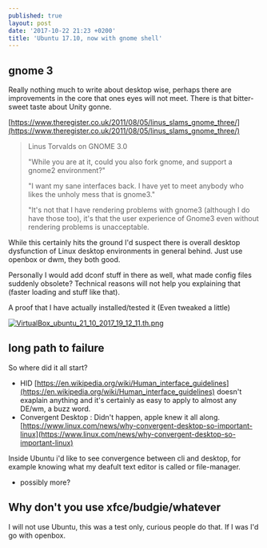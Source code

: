 ```yaml
---
published: true
layout: post
date: '2017-10-22 21:23 +0200'
title: 'Ubuntu 17.10, now with gnome shell'
---
```

## gnome 3

Really nothing much to write about desktop wise, perhaps there are improvements in the core that ones eyes will not meet. There is that bitter-sweet taste about Unity gonne.

[https://www.theregister.co.uk/2011/08/05/linus_slams_gnome_three/](https://www.theregister.co.uk/2011/08/05/linus_slams_gnome_three/)

> Linus Torvalds on GNOME 3.0
>
> "While you are at it, could you also fork gnome, and support a gnome2 environment?"
> 
> "I want my sane interfaces back. I have yet to meet anybody who likes the unholy mess that is gnome3."
> 
> "It's not that I have rendering problems with gnome3 (although I do have those too), it's that the user experience of Gnome3 even without rendering problems is unacceptable.

While this certainly hits the ground I'd suspect there is overall desktop dysfunction of Linux desktop environments in general behind. Just use openbox or dwm, they both good.

Personally I would add dconf stuff in there as well, what made config files suddenly obsolete? Technical reasons will not help you explaining that (faster loading and stuff like that).

A proof that I have actually installed/tested it (Even tweaked a little)

[![VirtualBox_ubuntu_21_10_2017_19_12_11.th.png](https://cdn.scrot.moe/images/2017/10/21/VirtualBox_ubuntu_21_10_2017_19_12_11.th.png)](https://scrot.moe/image/6m07l)

## long path to failure

So where did it all start?

- HID [https://en.wikipedia.org/wiki/Human_interface_guidelines](https://en.wikipedia.org/wiki/Human_interface_guidelines) doesn't exaplain anything and it's certainly as easy to apply to almost any DE/wm, a buzz word. 
- Convergent Desktop : Didn't happen, apple knew it all along. [https://www.linux.com/news/why-convergent-desktop-so-important-linux](https://www.linux.com/news/why-convergent-desktop-so-important-linux)

Inside Ubuntu i'd like to see convergence between cli and desktop, for example knowing what my deafult text editor is called or file-manager.

- possibly more?

## Why don't you use xfce/budgie/whatever

I will not use Ubuntu, this was a test only, curious people do that. If I was I'd go with openbox.

